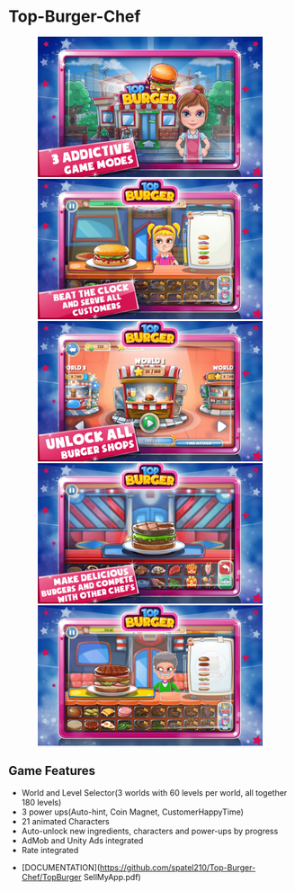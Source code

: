 # Top-Burger-Chef

<p align="center">
  <img width="400" src="1.png">
  <img width="400" src="2.png">
  <img width="400" src="3.png">
  <img width="400" src="4.png">
  <img width="400" src="5.png">
</p>

## Game Features
  * World and Level Selector(3 worlds with 60 levels per world, all together 180 levels)
  * 3 power ups(Auto-hint, Coin Magnet, CustomerHappyTime)
  * 21 animated Characters
  * Auto-unlock new ingredients, characters and power-ups by progress
  * AdMob and Unity Ads integrated
  * Rate integrated


- [DOCUMENTATION](https://github.com/spatel210/Top-Burger-Chef/TopBurger SellMyApp.pdf)
